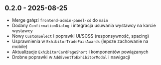 ## 0.2.0 - 2025-08-25

- Merge gałęzi `frontend-admin-panel-cd` do `main`
- Dodany `ConfirmationDialog` i integracja usuwania wystawcy na karcie wystawcy
- Nowy `CustomSelect` i poprawki UI/SCSS (responsywność, spacing)
- Usprawnienia w `ExhibitorTradeFairAwards` (lepsze zachowanie na mobile)
- Aktualizacje `ExhibitorCardPageShort` i komponentów powiązanych
- Drobne poprawki w `AddEventToExhibitorModal` i nawigacji


